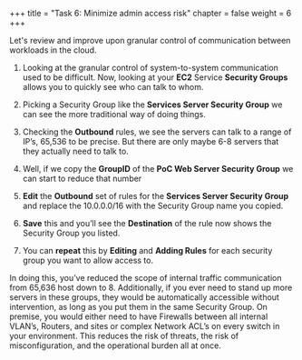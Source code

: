 +++ 
title = "Task 6: Minimize admin access risk" 
chapter = false 
weight = 6 
+++

Let's review and improve upon granular control of communication between workloads in the cloud.

1. Looking at the granular control of system-to-system communication used to be difficult. Now, looking at your **EC2** Service **Security Groups** allows you to quickly see who can talk to whom.

2. Picking a Security Group like the **Services Server Security Group** we can see the more traditional way of doing things.

3. Checking the **Outbound** rules, we see the servers can talk to a range of IP’s, 65,536 to be precise. But there are only maybe 6-8 servers that they actually need to talk to.

4. Well, if we copy the **GroupID** of the **PoC Web Server Security Group** we can start to reduce that number

5. **Edit** the **Outbound** set of rules for the **Services Server Security Group** and replace the 10.0.0.0/16 with the Security Group name you copied.

6. **Save** this and you’ll see the **Destination** of the rule now shows the Security Group you listed.

7. You can **repeat** this by **Editing** and **Adding Rules** for each security group you want to allow access to.

In doing this, you’ve reduced the scope of internal traffic communication from 65,636 host down to 8. Additionally, if you ever need to stand up more servers in these groups, they would be automatically accessible without intervention, as long as you put them in the same Security Group. On premise, you would either need to have Firewalls between all internal VLAN’s, Routers, and sites or complex Network ACL’s on every switch in your environment. This reduces the risk of threats, the risk of misconfiguration, and the operational burden all at once.